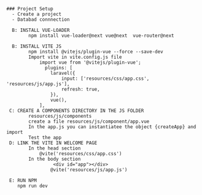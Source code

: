     ### Project Setup
      - Create a project
      - Databad connnection
     
      B: INSTALL VUE-LOADER
            npm install vue-loader@next vue@next  vue-router@next
    
      B: INSTALL VITE JS
            npm install @vitejs/plugin-vue --force --save-dev
            Import vite in vite.config.js file
                import vue from '@vitejs/plugin-vue';
                  plugins: [
                    laravel({
                        input: ['resources/css/app.css', 'resources/js/app.js'],
                        refresh: true,
                    }),
                    vue(),
                ],
     C: CREATE A COMPONENTS DIRECTORY IN THE JS FOLDER
            resources/js/components
            create a file resources/js/component/app.vue
            In the app.js you can instantiatee the object {createApp} and import
            Test the app
     D: LINK THE VITE IN WELCOME PAGE
            In the head section
                @vite('resources/css/app.css')
            In the body section
                     <div id="app"></div>
                    @vite('resources/js/app.js')

     E: RUN NPM
        npm run dev
     
     

